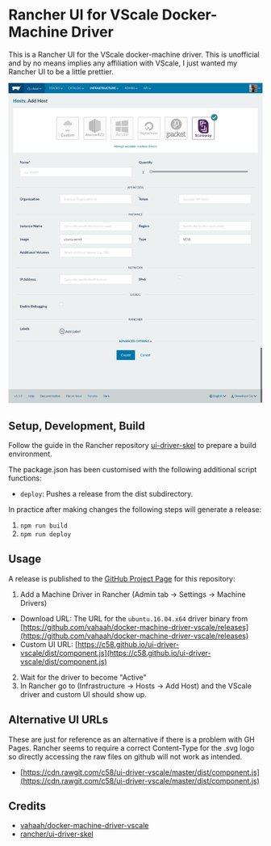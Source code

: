 # Rancher UI for VScale Docker-Machine Driver
This is a Rancher UI for the VScale docker-machine driver. This is unofficial and by no means implies any affiliation with VScale, I just wanted my Rancher UI to be a little prettier.

![Rancher VScale Add Host UI](scaleway-ui.png "Rancher VScale Add Host UI")

## Setup, Development, Build
Follow the guide in the Rancher repository [ui-driver-skel](https://github.com/rancher/ui-driver-skel) to prepare a build environment.

The package.json has been customised with the following additional script functions:

* `deploy`: Pushes a release from the dist subdirectory.

In practice after making changes the following steps will generate a release:

1. `npm run build`
2. `npm run deploy`

## Usage
A release is published to the [GitHub Project Page](https://c58.github.io/ui-driver-vscale/) for this repository:

1. Add a Machine Driver in Rancher (Admin tab -> Settings -> Machine Drivers)
  * Download URL: The URL for the `ubuntu.16.04.x64` driver binary from [https://github.com/vahaah/docker-machine-driver-vscale/releases](https://github.com/vahaah/docker-machine-driver-vscale/releases)
  * Custom UI URL: [https://c58.github.io/ui-driver-vscale/dist/component.js](https://c58.github.io/ui-driver-vscale/dist/component.js)
2. Wait for the driver to become "Active"
3. In Rancher go to (Infrastructure -> Hosts -> Add Host) and the VScale driver and custom UI should show up.

## Alternative UI URLs
These are just for reference as an alternative if there is a problem with GH Pages. Rancher seems to require a correct Content-Type for the .svg logo so directly accessing the raw files on github will not work as intended.

* [https://cdn.rawgit.com/c58/ui-driver-vscale/master/dist/component.js](https://cdn.rawgit.com/c58/ui-driver-vscale/master/dist/component.js)

## Credits
* [vahaah/docker-machine-driver-vscale](https://github.com/vahaah/docker-machine-driver-vscale)
* [rancher/ui-driver-skel](https://github.com/rancher/ui-driver-skel)

